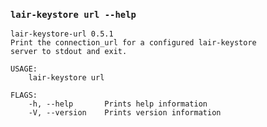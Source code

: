 ### `lair-keystore url --help`
```text
lair-keystore-url 0.5.1
Print the connection_url for a configured lair-keystore
server to stdout and exit.

USAGE:
    lair-keystore url

FLAGS:
    -h, --help       Prints help information
    -V, --version    Prints version information

```
